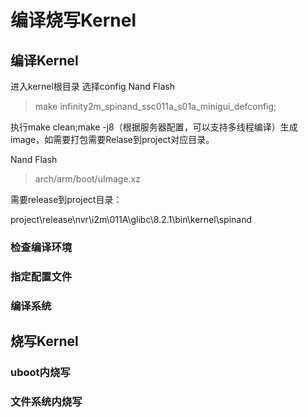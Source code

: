 # 编译烧写Kernel

## 编译Kernel
进入kernel根目录
选择config Nand Flash

> make infinity2m_spinand_ssc011a_s01a_minigui_defconfig;

执行make clean;make -j8（根据服务器配置，可以支持多线程编译）生成image，如需要打包需要Relase到project对应目录。

Nand Flash	 
> arch/arm/boot/uImage.xz	

需要release到project目录：

project\release\nvr\i2m\011A\glibc\8.2.1\bin\kernel\spinand	

### 检查编译环境

### 指定配置文件

### 编译系统

## 烧写Kernel
### uboot内烧写


### 文件系统内烧写
